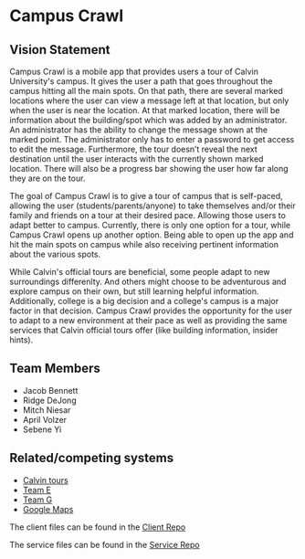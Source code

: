 # Campus Crawl

## Vision Statement

Campus Crawl is a mobile app that provides users a tour of Calvin University's campus. It gives the user a path that goes throughout the campus hitting all the main spots. On that path, there are several marked locations where the user can view a message left at that location, but only when the user is near the location. At that marked location, there will be information about the building/spot which was added by an administrator. An administrator has the ability to change the message shown at the marked point. The administrator only has to enter a password to get access to edit the message. Furthermore, the tour doesn’t reveal the next destination until the user interacts with the currently shown marked location. There will also be a progress bar showing the user how far along they are on the tour.

The goal of Campus Crawl is to give a tour of campus that is self-paced, allowing the user (students/parents/anyone) to take themselves and/or their family and friends on a tour at their desired pace. Allowing those users to adapt better to campus. Currently, there is only one option for a tour, while Campus Crawl opens up another option. Being able to open up the app and hit the main spots on campus while also receiving pertinent information about the various spots.

While Calvin's official tours are beneficial, some people adapt to new surroundings differenlty. And others might choose to be adventurous and explore campus on their own, but still learning helpful information. Additionally, college is a big decision and a college's campus is a major factor in that decision. Campus Crawl provides the opportunity for the user to adapt to a new environment at their pace as well as providing the same services that Calvin official tours offer (like building information, insider hints).

## Team Members
- Jacob Bennett
- Ridge DeJong
- Mitch Niesar
- April Volzer
- Sebene Yi

## Related/competing systems
* [Calvin tours](https://calvin.edu/virtual-tour/)
* [Team E](https://github.com/Wayfinder-CS262-2020)
* [Team G](https://github.com/calvin-cs262-fall2020-teamG)
* [Google Maps](https://www.google.com/maps)

The client files can be found in the [Client Repo](https://github.com/calvin-cs262-fall2020-teamb/campusCrawl-client)

The service files can be found in the [Service Repo](https://github.com/calvin-cs262-fall2020-teamb/campusCrawl-service)
